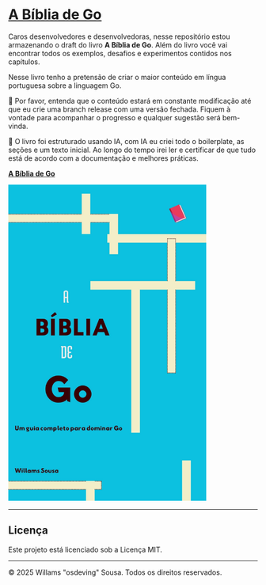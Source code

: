 # [A Bíblia de Go](book/go-bible.md)

Caros desenvolvedores e desenvolvedoras, nesse repositório estou armazenando o draft do livro **A Bíblia de Go**. Além do livro você vai encontrar todos os exemplos, desafios e experimentos contidos nos capítulos.

Nesse livro tenho a pretensão de criar o maior conteúdo em língua portuguesa sobre a linguagem Go.

🔴 Por favor, entenda que o conteúdo estará em constante modificação até que eu crie uma branch release com uma versão fechada. Fiquem à vontade para acompanhar o progresso e qualquer sugestão será bem-vinda.

🔴 O livro foi estruturado usando IA, com IA eu criei todo o boilerplate, as seções e um texto inicial. Ao longo do tempo irei ler e certificar de que tudo está de acordo com a documentação e melhores práticas.

[**A Bíblia de Go**](book/go-bible.md)

<a href="go-bible.md">
  <img src="book/go-bible.jpg" alt="Capa do Livro: A Bíblia de Go" style="width:400px;"/>
</a>

---

## Licença

Este projeto está licenciado sob a Licença MIT.

---

© 2025 Willams "osdeving" Sousa. Todos os direitos reservados.






